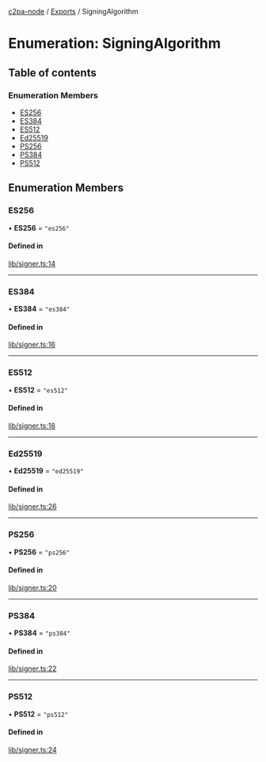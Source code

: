 [c2pa-node](../README.md) / [Exports](../modules.md) / SigningAlgorithm

# Enumeration: SigningAlgorithm

## Table of contents

### Enumeration Members

- [ES256](SigningAlgorithm.md#es256)
- [ES384](SigningAlgorithm.md#es384)
- [ES512](SigningAlgorithm.md#es512)
- [Ed25519](SigningAlgorithm.md#ed25519)
- [PS256](SigningAlgorithm.md#ps256)
- [PS384](SigningAlgorithm.md#ps384)
- [PS512](SigningAlgorithm.md#ps512)

## Enumeration Members

### ES256

• **ES256** = ``"es256"``

#### Defined in

[lib/signer.ts:14](https://github.com/contentauth/c2pa-node/blob/de93f0b/js-src/lib/signer.ts#L14)

___

### ES384

• **ES384** = ``"es384"``

#### Defined in

[lib/signer.ts:16](https://github.com/contentauth/c2pa-node/blob/de93f0b/js-src/lib/signer.ts#L16)

___

### ES512

• **ES512** = ``"es512"``

#### Defined in

[lib/signer.ts:18](https://github.com/contentauth/c2pa-node/blob/de93f0b/js-src/lib/signer.ts#L18)

___

### Ed25519

• **Ed25519** = ``"ed25519"``

#### Defined in

[lib/signer.ts:26](https://github.com/contentauth/c2pa-node/blob/de93f0b/js-src/lib/signer.ts#L26)

___

### PS256

• **PS256** = ``"ps256"``

#### Defined in

[lib/signer.ts:20](https://github.com/contentauth/c2pa-node/blob/de93f0b/js-src/lib/signer.ts#L20)

___

### PS384

• **PS384** = ``"ps384"``

#### Defined in

[lib/signer.ts:22](https://github.com/contentauth/c2pa-node/blob/de93f0b/js-src/lib/signer.ts#L22)

___

### PS512

• **PS512** = ``"ps512"``

#### Defined in

[lib/signer.ts:24](https://github.com/contentauth/c2pa-node/blob/de93f0b/js-src/lib/signer.ts#L24)

